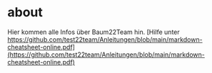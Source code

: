 # about
Hier kommen alle Infos über Baum22Team hin.
[Hilfe unter https://github.com/test22team/Anleitungen/blob/main/markdown-cheatsheet-online.pdf](https://github.com/test22team/Anleitungen/blob/main/markdown-cheatsheet-online.pdf)
